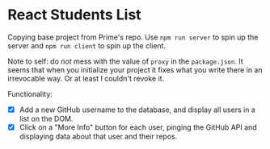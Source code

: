 # React Students List
Copying base project from Prime's repo. Use `npm run server` to spin up the server and `npm run client` to spin up the client.

Note to self: do *not* mess with the value of `proxy` in the `package.json`. It seems that when you initialize your project it fixes what you write there in an irrevocable way. Or at least I couldn't revoke it.

Functionality: 
- [x] Add a new GitHub username to the database, and display all users in a list on the DOM.
- [x] Click on a "More Info" button for each user, pinging the GitHub API and displaying data about that user and their repos.